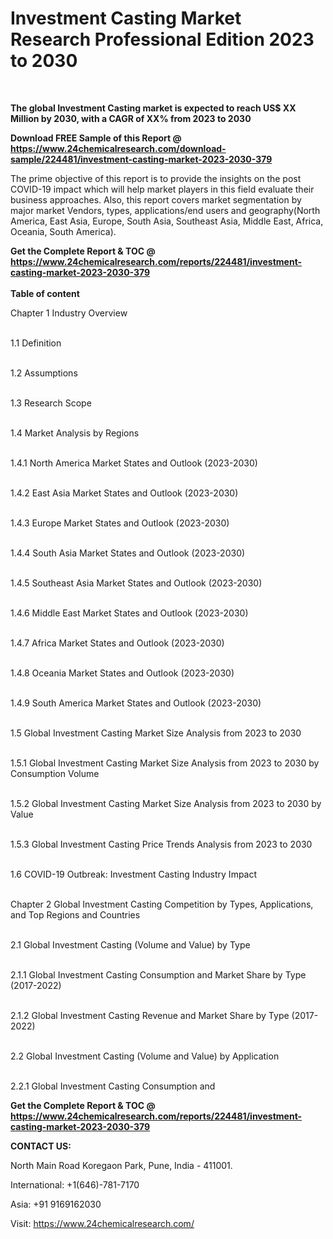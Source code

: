 <h1>Investment Casting Market Research Professional Edition 2023 to 2030</h1><br/><p><strong>The global Investment Casting market is expected to reach US$ XX Million by 2030, with a <strong>CAGR</strong> of XX% from 2023 to 2030</strong></p><div><b>Download FREE Sample of this Report @ <a href="https://www.24chemicalresearch.com/download-sample/224481/investment-casting-market-2023-2030-379">https://www.24chemicalresearch.com/download-sample/224481/investment-casting-market-2023-2030-379</a></b></div><p>The prime objective of this report is to provide the insights on the post COVID-19 impact which will help market players in this field evaluate their business approaches. Also, this report covers market segmentation by major market Vendors, types, applications/end users and geography(North America, East Asia, Europe, South Asia, Southeast Asia, Middle East, Africa, Oceania, South America).</p><div><b>Get the Complete Report & TOC @ <a href="https://www.24chemicalresearch.com/reports/224481/investment-casting-market-2023-2030-379">https://www.24chemicalresearch.com/reports/224481/investment-casting-market-2023-2030-379</a></b></div><br><b>Table of content</b><p>Chapter 1 Industry Overview<br />
 
 <br>1.1 Definition<br />
 
 <br>1.2 Assumptions<br />
 
 <br>1.3 Research Scope<br />
 
 <br>1.4 Market Analysis by Regions<br />
 
 <br>1.4.1 North America Market States and Outlook (2023-2030)<br />
 
 <br>1.4.2 East Asia Market States and Outlook (2023-2030)<br />
 
 <br>1.4.3 Europe Market States and Outlook (2023-2030)<br />
 
 <br>1.4.4 South Asia Market States and Outlook (2023-2030)<br />
 
 <br>1.4.5 Southeast Asia Market States and Outlook (2023-2030)<br />
 
 <br>1.4.6 Middle East Market States and Outlook (2023-2030)<br />
 
 <br>1.4.7 Africa Market States and Outlook (2023-2030)<br />
 
 <br>1.4.8 Oceania Market States and Outlook (2023-2030)<br />
 
 <br>1.4.9 South America Market States and Outlook (2023-2030)<br />
 
 <br>1.5 Global Investment Casting Market Size Analysis from 2023 to 2030<br />
 
 <br>1.5.1 Global Investment Casting Market Size Analysis from 2023 to 2030 by Consumption Volume<br />
 
 <br>1.5.2 Global Investment Casting Market Size Analysis from 2023 to 2030 by Value<br />
 
 <br>1.5.3 Global Investment Casting Price Trends Analysis from 2023 to 2030<br />
 
 <br>1.6 COVID-19 Outbreak: Investment Casting Industry Impact<br />
 
 <br>Chapter 2 Global Investment Casting Competition by Types, Applications, and Top Regions and Countries<br />
 
 <br>2.1 Global Investment Casting (Volume and Value) by Type<br />
 
 <br>2.1.1 Global Investment Casting Consumption and Market Share by Type (2017-2022)<br />
 
 <br>2.1.2 Global Investment Casting Revenue and Market Share by Type (2017-2022)<br />
 
 <br>2.2 Global Investment Casting (Volume and Value) by Application<br />
 
 <br>2.2.1 Global Investment Casting Consumption and <br><div><b>Get the Complete Report & TOC @ <a href="https://www.24chemicalresearch.com/reports/224481/investment-casting-market-2023-2030-379">https://www.24chemicalresearch.com/reports/224481/investment-casting-market-2023-2030-379</a></b></div></p>
 
 <b>CONTACT US:</b><br>
 
 North Main Road Koregaon Park, Pune, India - 411001.<br/>
 
 International: +1(646)-781-7170<br/>
 
 Asia: +91 9169162030<br/>
 
 Visit: <a href="https://www.24chemicalresearch.com/">https://www.24chemicalresearch.com/</a>
 
 <br>